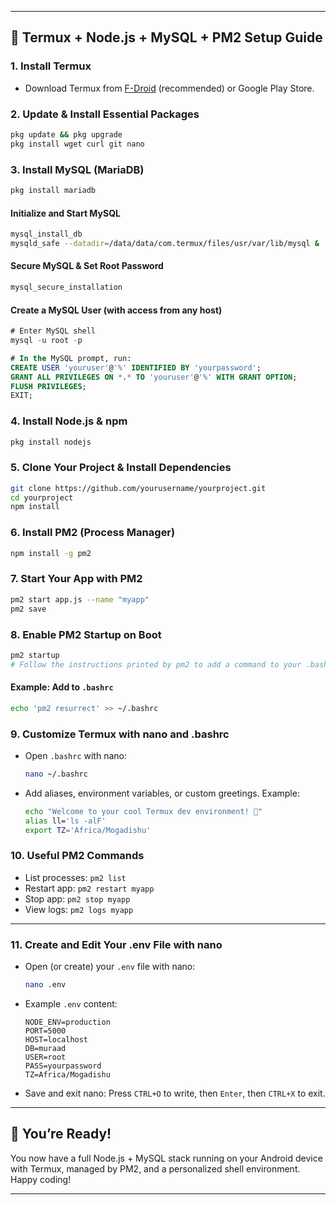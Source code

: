 
---

## 🚀 Termux + Node.js + MySQL + PM2 Setup Guide

### 1. Install Termux

- Download Termux from [F-Droid](https://f-droid.org/packages/com.termux/) (recommended) or Google Play Store.

### 2. Update & Install Essential Packages

```sh
pkg update && pkg upgrade
pkg install wget curl git nano
```

### 3. Install MySQL (MariaDB)

```sh
pkg install mariadb
```

#### Initialize and Start MySQL

```sh
mysql_install_db
mysqld_safe --datadir=/data/data/com.termux/files/usr/var/lib/mysql &
```

#### Secure MySQL & Set Root Password

```sh
mysql_secure_installation
```

#### Create a MySQL User (with access from any host)

```sql
# Enter MySQL shell
mysql -u root -p

# In the MySQL prompt, run:
CREATE USER 'youruser'@'%' IDENTIFIED BY 'yourpassword';
GRANT ALL PRIVILEGES ON *.* TO 'youruser'@'%' WITH GRANT OPTION;
FLUSH PRIVILEGES;
EXIT;
```

### 4. Install Node.js & npm

```sh
pkg install nodejs
```

### 5. Clone Your Project & Install Dependencies

```sh
git clone https://github.com/yourusername/yourproject.git
cd yourproject
npm install
```

### 6. Install PM2 (Process Manager)

```sh
npm install -g pm2
```

### 7. Start Your App with PM2

```sh
pm2 start app.js --name "myapp"
pm2 save
```

### 8. Enable PM2 Startup on Boot

```sh
pm2 startup
# Follow the instructions printed by pm2 to add a command to your .bashrc or .profile
```

#### Example: Add to `.bashrc`

```sh
echo 'pm2 resurrect' >> ~/.bashrc
```

### 9. Customize Termux with nano and .bashrc

- Open `.bashrc` with nano:
  ```sh
  nano ~/.bashrc
  ```
- Add aliases, environment variables, or custom greetings. Example:
  ```sh
  echo "Welcome to your cool Termux dev environment! 🚀"
  alias ll='ls -alF'
  export TZ='Africa/Mogadishu'
  ```

### 10. Useful PM2 Commands

- List processes: `pm2 list`
- Restart app: `pm2 restart myapp`
- Stop app: `pm2 stop myapp`
- View logs: `pm2 logs myapp`

---

### 11. Create and Edit Your .env File with nano

- Open (or create) your `.env` file with nano:
  ```sh
  nano .env
  ```
- Example `.env` content:
  ```env
  NODE_ENV=production
  PORT=5000
  HOST=localhost
  DB=muraad
  USER=root
  PASS=yourpassword
  TZ=Africa/Mogadishu
  ```
- Save and exit nano: Press `CTRL+O` to write, then `Enter`, then `CTRL+X` to exit.

---

## 🎉 You’re Ready!

You now have a full Node.js + MySQL stack running on your Android device with Termux, managed by PM2, and a personalized shell environment. Happy coding!

--- 
